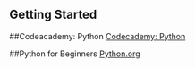 ## Getting Started

##Codeacademy: Python
[Codecademy: Python](http://www.codecademy.com/tracks/python)

##Python for Beginners
[Python.org](https://www.python.org/about/gettingstarted)
